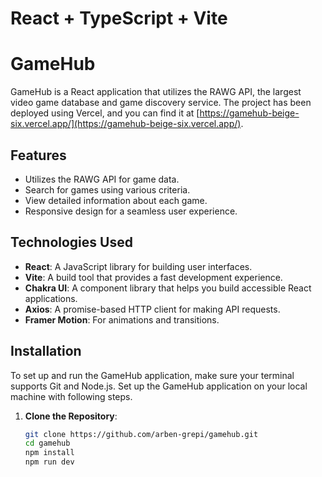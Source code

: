 # React + TypeScript + Vite

# GameHub

GameHub is a React application that utilizes the RAWG API, the largest video game database and game discovery service. The project has been deployed using Vercel, and you can find it at [https://gamehub-beige-six.vercel.app/](https://gamehub-beige-six.vercel.app/).


## Features

- Utilizes the RAWG API for game data.
- Search for games using various criteria.
- View detailed information about each game.
- Responsive design for a seamless user experience.

## Technologies Used

- **React**: A JavaScript library for building user interfaces.
- **Vite**: A build tool that provides a fast development experience.
- **Chakra UI**: A component library that helps you build accessible React applications.
- **Axios**: A promise-based HTTP client for making API requests.
- **Framer Motion**: For animations and transitions.

## Installation

To set up and run the GameHub application, make sure your terminal supports Git and Node.js. 
Set up the GameHub application on your local machine with following steps.

1. **Clone the Repository**:

   ```bash
   git clone https://github.com/arben-grepi/gamehub.git
   cd gamehub
   npm install
   npm run dev
      ```


